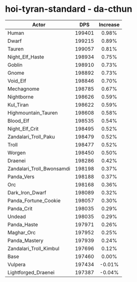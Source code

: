 # hoi-tyran-standard - da-cthun
| Actor | DPS | Increase |
|---|:---:|:---:|
|Human|199401|0.98%|
|Dwarf|199215|0.89%|
|Tauren|199057|0.81%|
|Night_Elf_Haste|198934|0.75%|
|Goblin|198910|0.73%|
|Gnome|198892|0.73%|
|Void_Elf|198846|0.70%|
|Mechagnome|198785|0.67%|
|Nightborne|198626|0.59%|
|Kul_Tiran|198622|0.59%|
|Highmountain_Tauren|198608|0.58%|
|Blood_Elf|198535|0.54%|
|Night_Elf_Crit|198495|0.52%|
|Zandalari_Troll_Paku|198479|0.52%|
|Troll|198477|0.52%|
|Worgen|198450|0.50%|
|Draenei|198286|0.42%|
|Zandalari_Troll_Bwonsamdi|198198|0.37%|
|Panda_Vers|198188|0.37%|
|Orc|198168|0.36%|
|Dark_Iron_Dwarf|198089|0.32%|
|Panda_Fortune_Cookie|198057|0.30%|
|Panda_Crit|198035|0.29%|
|Undead|198035|0.29%|
|Panda_Haste|197971|0.26%|
|Maghar_Orc|197952|0.25%|
|Panda_Mastery|197939|0.24%|
|Zandalari_Troll_Kimbul|197696|0.12%|
|Base|197460|0.00%|
|Vulpera|197434|-0.01%|
|Lightforged_Draenei|197387|-0.04%|
